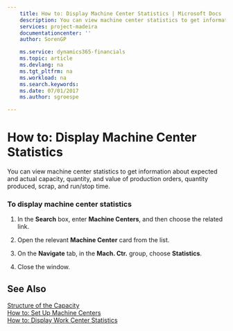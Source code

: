```yaml
---
    title: How to: Display Machine Center Statistics | Microsoft Docs
    description: You can view machine center statistics to get information about expected and actual capacity, quantity, and value of production orders, quantity produced, scrap, and run/stop time.
    services: project-madeira
    documentationcenter: ''
    author: SorenGP

    ms.service: dynamics365-financials
    ms.topic: article
    ms.devlang: na
    ms.tgt_pltfrm: na
    ms.workload: na
    ms.search.keywords:
    ms.date: 07/01/2017
    ms.author: sgroespe

---
```

# How to: Display Machine Center Statistics
You can view machine center statistics to get information about expected and actual capacity, quantity, and value of production orders, quantity produced, scrap, and run/stop time.  
  
### To display machine center statistics  
  
1.  In the **Search** box, enter **Machine Centers**, and then choose the related link.  
  
2.  Open the relevant **Machine Center** card from the list.  
  
3.  On the **Navigate** tab, in the **Mach. Ctr.** group, choose **Statistics**.  
  
4.  Close the window.  
  
## See Also  
 [Structure of the Capacity](../structure-of-the-capacity.md)   
 [How to: Set Up Machine Centers](../how-to-set-up-machine-centers.md)   
 [How to: Display Work Center Statistics](../how-to-display-work-center-statistics.md)